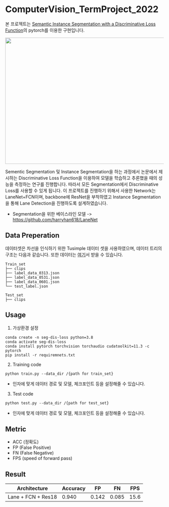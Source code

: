 # ComputerVision_TermProject_2022

본 프로젝트는 [Semantic Instance Segmentation with a Discriminative Loss Function](https://arxiv.org/pdf/1708.02551)의 pytorch를 이용한 구현입니다.

<img src="https://user-images.githubusercontent.com/88313282/168066652-15097823-6b0e-40b2-b78f-c6d23661764f.png" width="700 " height="400">

Sementic Segmentation 및 Instance Segmentation을 하는 과정에서 논문에서 제시하는 Discriminative Loss Function을 이용하여 모델을 학습하고 추론했을 때의 성능을 측정하는 연구를 진행합니다. 따라서 모든 Segmentation에서 Discriminative Loss를 사용할 수 있게 됩니다. 이 프로젝트를 진행하기 위해서 사용한 Network는 LaneNet+FCN이며, backbone에 ResNet을 부착하였고 Instance Segmentation을 통해 Lane Detection을 진행하도록 설계하였습니다. 
* Segmentation을 위한 베이스라인 모델 -> https://github.com/harryhan618/LaneNet

## Data Preperation
데이터셋은 차선을 인식하기 위한 Tusimple 데이터 셋을 사용하였으며, 데이터 트리의 구조는 다음과 같습니다. 또한 데이터는 [여기](https://github.com/TuSimple/tusimple-benchmark/issues/3)서 받을 수 있습니다.
```
Train_set
├── clips
├── label_data_0313.json
├── label_data_0531.json
├── label_data_0601.json
└── test_label.json

Test_set
├── clips

```

## Usage
1. 가상환경 설정
```
conda create -n seg-dis-loss python=3.8
conda activate seg-dis-loss
conda install pytorch torchvision torchaudio cudatoolkit=11.3 -c pytorch
pip install -r requiremnets.txt
```
2. Training code
```
python train.py --data_dir /{path for train_set}
```
* 인자에 맞게 데이터 경로 및 모델, 체크포인트 등을 설정해줄 수 있습니다.
3. Test code
```
python test.py --data_dir /{path for test_set}
```
* 인자에 맞게 데이터 경로 및 모델, 체크포인트 등을 설정해줄 수 있습니다.

## Metric
- ACC (정확도)
- FP (False Positive)
- FN (False Negative)
- FPS (speed of forward pass)

## Result

|Architecture|Accuracy|FP|FN|FPS|
|-|-|-|-|-|
|Lane + FCN + Res18|0.940|0.142|0.085|15.6|
